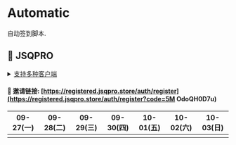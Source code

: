 # Automatic

自动签到脚本.



## 🎯 JSQPRO

<details>
  <summary><a href="https://jsqpro.link/doc/#/">支持多种客户端</a></summary>

  - **SSR**
  - **SSD**
  - **Clash**
  - **Surge**
  - **V2RayN**
  - **Kitsunebi**
  - **Surfboard**
  - **Quantumult**
  - **QuantumultX**
  - **Shadowrocket**
</details>




#### 🔗 邀请链接:  [https://registered.jsqpro.store/auth/register](https://registered.jsqpro.store/auth/register?code=5M OdoQH0D7u)



<!-- @protocol:jsqpro:start -->
<!-- checked:2021-09-01 09:58:54;2021-09-02 09:59:10;2021-09-03 13:44:22;2021-09-04 13:44:39;2021-09-05 13:44:55;2021-09-06 13:45:06;2021-09-07 10:24:14;2021-09-08 10:24:30;2021-09-13 09:58:32;2021-09-14 09:58:48;2021-09-15 09:59:08;2021-09-22 09:20:38;2021-09-23 09:20:51;2021-09-24 09:21:08;2021-09-25 09:21:24;2021-09-26 09:21:41;2021-09-27 09:21:58;2021-09-28 09:22:15;2021-09-29 10:27:07 -->

| 09-27(一) | 09-28(二) | 09-29(三) | 09-30(四) | 10-01(五) | 10-02(六) | 10-03(日) |
| :-------: | :-------: | :-------: | :-------: | :-------: | :-------: | :-------: |
|           |           |           |           |           |           |           |

<!-- @protocol:jsqpro:end -->
